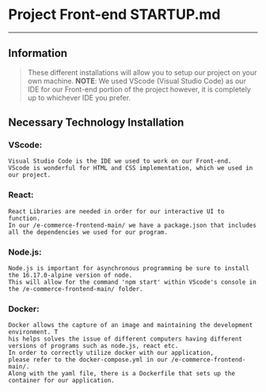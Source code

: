 # Project Front-end STARTUP.md
---
## Information
> These different installations will allow you to setup our project on your own machine.
**NOTE**: We used VScode (Visual Studio Code) as our IDE for our Front-end portion of the project however, it is completely up to whichever IDE you prefer.
## Necessary Technology Installation

### **VScode**: 
	Visual Studio Code is the IDE we used to work on our Front-end. 
	VScode is wonderful for HTML and CSS implementation, which we used in our project.
### **React**:
	React Libraries are needed in order for our interactive UI to function. 
	In our /e-commerce-frontend-main/ we have a package.json that includes all the dependencies we used for our program.
### **Node.js**:
	Node.js is important for asynchronous programming be sure to install the 16.17.0-alpine version of node. 
	This will allow for the command 'npm start' within VScode's console in the /e-commerce-frontend-main/ folder.
### **Docker**:
	Docker allows the capture of an image and maintaining the development environment. T
	his helps solves the issue of different computers having different versions of programs such as node.js, react etc. 
	In order to correctly utilize docker with our application,
	please refer to the docker-compose.yml in our /e-commerce-frontend-main/. 
	Along with the yaml file, there is a Dockerfile that sets up the container for our application.
